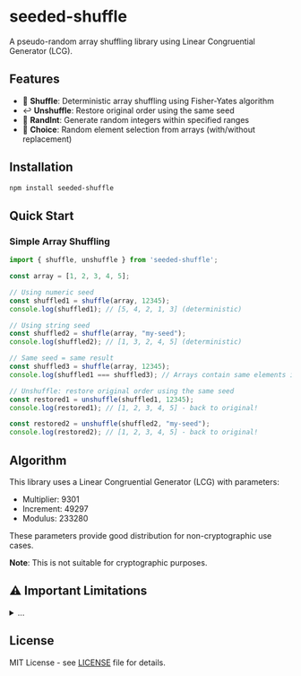 # seeded-shuffle

A pseudo-random array shuffling library using Linear Congruential Generator (LCG).

## Features

- 🔀 **Shuffle**: Deterministic array shuffling using Fisher-Yates algorithm
- ↩️ **Unshuffle**: Restore original order using the same seed
- 🎲 **RandInt**: Generate random integers within specified ranges
- 🎯 **Choice**: Random element selection from arrays (with/without replacement)

## Installation

```bash
npm install seeded-shuffle
```

## Quick Start

### Simple Array Shuffling

```typescript
import { shuffle, unshuffle } from 'seeded-shuffle';

const array = [1, 2, 3, 4, 5];

// Using numeric seed
const shuffled1 = shuffle(array, 12345);
console.log(shuffled1); // [5, 4, 2, 1, 3] (deterministic)

// Using string seed
const shuffled2 = shuffle(array, "my-seed");
console.log(shuffled2); // [1, 3, 2, 4, 5] (deterministic)

// Same seed = same result
const shuffled3 = shuffle(array, 12345);
console.log(shuffled1 === shuffled3); // Arrays contain same elements in same order

// Unshuffle: restore original order using the same seed
const restored1 = unshuffle(shuffled1, 12345);
console.log(restored1); // [1, 2, 3, 4, 5] - back to original!

const restored2 = unshuffle(shuffled2, "my-seed");
console.log(restored2); // [1, 2, 3, 4, 5] - back to original!
```

## Algorithm

This library uses a Linear Congruential Generator (LCG) with parameters:
- Multiplier: 9301
- Increment: 49297  
- Modulus: 233280

These parameters provide good distribution for non-cryptographic use cases.

**Note**: This is not suitable for cryptographic purposes.

## ⚠️ Important Limitations

<details>
<summary>...</summary>

### Array Size Limitations
The maximum array size you can shuffle is influenced by several factors:

#### LCG Period Limitation
- **Theoretical limit**: ~233,000 elements per shuffle
- The `shuffle()` method calls `next()` exactly `n-1` times for an array of length `n`
- Arrays larger than 233,000 elements may not shuffle properly due to period repetition

#### Practical Limitations
```typescript
// ✅ Safe: Small to medium arrays (recommended)
const smallArray = new Array(1000).fill(0).map((_, i) => i);
const shuffled = shuffle(smallArray, 123); // Works perfectly

// ⚠️ Caution: Large arrays approaching the period limit
const largeArray = new Array(200000).fill(0).map((_, i) => i);
const shuffled = shuffle(largeArray, 123); // Still works, but close to limit

// ❌ Problematic: Arrays exceeding the period
const tooLargeArray = new Array(300000).fill(0).map((_, i) => i);
const shuffled = shuffle(tooLargeArray, 123); // May show patterns due to period repetition
```

#### Memory Limitations
- JavaScript array size is limited by available memory
- Modern browsers/Node.js can typically handle arrays with millions of elements
- The algorithm creates a copy of the array, so you need ~2x the memory

#### Recommended Approach for Large Datasets
```typescript
// For very large datasets, split into chunks
function shuffleLargeArray<T>(array: T[], seed: number | string): T[] {
  const CHUNK_SIZE = 100000; // Stay well under the period limit
  
  if (array.length <= CHUNK_SIZE) {
    return shuffle(array, seed);
  }
  
  const result: T[] = [];
  for (let i = 0; i < array.length; i += CHUNK_SIZE) {
    const chunk = array.slice(i, i + CHUNK_SIZE);
    const chunkSeed = typeof seed === 'string' ? `${seed}-${i}` : seed + i;
    result.push(...shuffle(chunk, chunkSeed));
  }
  
  // Final shuffle of the concatenated chunks
  return shuffle(result, seed);
}
```

### Period Length
The LCG algorithm has a **period of 233,280**, which means:
- After exactly 233,280 calls to `next()` with the same seed, the sequence **repeats from the beginning**
- The 233,281st call will return the exact same value as the 1st call
- The 233,282nd call will return the exact same value as the 2nd call, and so on
- For most typical use cases (shuffling arrays, games, etc.), this is sufficient
- If you need more than 200,000 random numbers, consider:
  - Resetting the generator with a new seed periodically
  - Using a different random number generator for high-volume applications

### What Happens After 233,280 Calls?
```typescript
const rng = new SeededRandom(123);

// Store first few values
const firstValues = [rng.next(), rng.next(), rng.next()];

// Skip to near the period end (this would be slow in practice)
for (let i = 3; i < 233280; i++) {
  rng.next();
}

// These will be identical to the first three values
const repeatedValues = [rng.next(), rng.next(), rng.next()];

console.log(firstValues);     // [0.123..., 0.456..., 0.789...]
console.log(repeatedValues);  // [0.123..., 0.456..., 0.789...] - Exact same!
```

### When This Might Be a Problem
```typescript
const rng = new SeededRandom(123);

// Problem: Long-running process that exceeds the period
for (let i = 0; i < 500000; i++) {
  const value = rng.next(); // ⚠️ Will start repeating after 233,280 iterations
  // After 233,280 calls, you get the exact same sequence again
}

// Better approach for large datasets:
const largeArray = new Array(500000).fill(0).map((_, i) => i);

// Option 1: Split into chunks with different seeds
const rng1 = new SeededRandom(123);
const chunk1 = rng1.shuffle(largeArray.slice(0, 100000));

const rng2 = new SeededRandom(124); // Different seed
const chunk2 = rng2.shuffle(largeArray.slice(100000, 200000));

// Option 2: Reset periodically
const rng = new SeededRandom(123);
for (let chunk = 0; chunk < 5; chunk++) {
  // Reset every 200,000 operations to stay well under the period
  if (chunk > 0) rng.reset(123 + chunk);
  
  for (let i = 0; i < 200000; i++) {
    const value = rng.next(); // Safe from repetition
  }
}
```
</details>


## License

MIT License - see [LICENSE](LICENSE) file for details.
